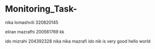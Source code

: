 # Monitoring_Task-

nika lomashvili 320820145

eliran mazrafhi 200561769
kk

ido mizrahi 204392328
 nika
 nika
mazrafi
ido
nik is very good
hello world
